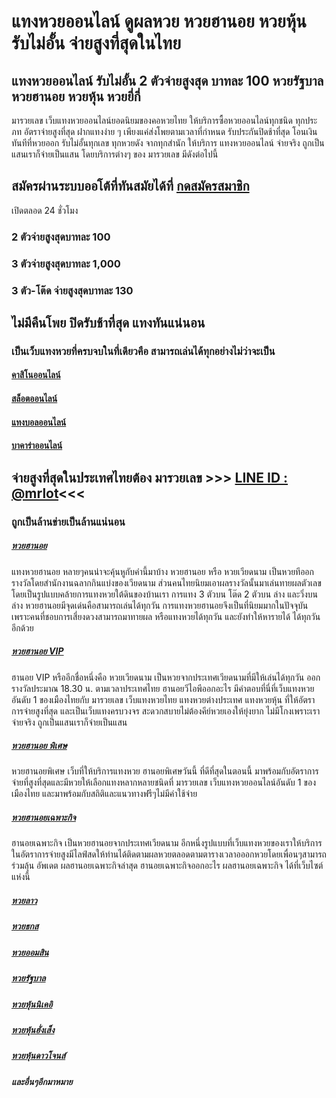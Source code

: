 # แทงหวยออนไลน์ ดูผลหวย หวยฮานอย หวยหุ้น รับไม่อั้น จ่ายสูงที่สุดในไทย
## แทงหวยออนไลน์ รับไม่อั้น 2 ตัวจ่ายสูงสุด บาทละ 100 หวยรัฐบาล หวยฮานอย หวยหุ้น หวยยี่กี่
มารวยเลข เว็บแทงหวยออนไลน์ยอดนิยมของคอหวยไทย ให้บริการซื้อหวยออนไลน์ทุกชนิด ทุกประภท อัตราจ่ายสูงที่สุด ฝากแทงง่าย ๆ เพียงแค่ส่งโพยตามเวลาที่กำหนด รับประกันปิดช้าที่สุด โอนเงินทันทีที่หวยออก รับไม่อั้นทุกเลข ทุกหวยดัง จากทุกสำนัก ให้บริการ แทงหวยออนไลน์ จ่ายจริง ถูกเป็นแสนเราก็จ่ายเป็นแสน โดยบริการต่างๆ ของ มารวยเลข มีดังต่อไปนี้

## สมัครผ่านระบบออโต้ที่ทันสมัยได้ที่ [กดสมัครสมาชิก](https://m.mrlot.com/register)
เปิดตลอด 24 ชั่วโมง

### 2 ตัวจ่ายสูงสุดบาทละ 100
### 3 ตัวจ่ายสูงสุดบาทละ 1,000
### 3 ตัว-โต๊ด จ่ายสูงสุดบาทละ 130

## ไม่มีคืนโพย ปิดรับช้าที่สุด แทงทันแน่นอน
### เป็นเว็บแทงหวยที่ครบจบในที่เดียวคือ สามารถเล่นได้ทุกอย่างไม่ว่าจะเป็น


#### [คาสิโนออนไลน์](https://m.mrlot.com/register)
#### [สล็อตออนไลน์](https://m.mrlot.com/register)
#### [แทงบอลออนไลน์](https://m.mrlot.com/register)
#### [บาคาร่าออนไลน์](https://m.mrlot.com/register)

## จ่ายสูงที่สุดในประเทศไทยต้อง มารวยเลข >>> [LINE ID : @mrlot](https://lin.ee/XGxTs8Q)<<<
### ถูกเป็นล้านข่ายเป็นล้านแน่นอน

##### [หวยฮานอย](https://98lotto.net/%e0%b8%ab%e0%b8%a7%e0%b8%a2%e0%b8%ae%e0%b8%b2%e0%b8%99%e0%b8%ad%e0%b8%a2/)
แทงหวยฮานอย หลายๆคนน่าจะคุ้นหูกับคำนี้มาบ้าง หวยฮานอย หรือ หวยเวียดนาม เป็นหวยทีออกรางวัลโดยสำนักงานฉลากกินแบ่งของเวียดนาม ส่วนคนไทยนิยมเอาผลรางวัลนั้นมาเล่นทายผลตัวเลข โดยเป็นรูปแบบคล้ายการแทงหวยใต้ดินของบ้านเรา การแทง 3 ตัวบน โต๊ด 2 ตัวบน ล่าง และวิ่งบนล่าง หวยฮานอยมีจุดเด่นคือสามารถเล่นได้ทุกวัน การแทงหวยฮานอยจึงเป็นที่นิยมมากในปัจจุบัน เพราะคนที่ชอบการเสี่ยงดวงสามารถมาทายผล หรือแทงหวยได้ทุกวัน และยังทำให้หารายได้ ได้ทุกวันอีกด้วย
##### [หวยฮานอย VIP](https://98lotto.net/%e0%b8%ae%e0%b8%b2%e0%b8%99%e0%b8%ad%e0%b8%a2-vip/)
ฮานอย VIP หรืออีกชื่อหนึ่งคือ หวยเวียดนาม เป็นหวยจากประเทศเวียดนามที่มีให้เล่นได้ทุกวัน ออกรางวัลประมาณ 18.30 น. ตามเวลาประเทศไทย ฮานอยวีไอพีออกอะไร มีคำตอบที่นี่ที่เว็บแทงหวยอันดับ 1 ของเมืองไทยกับ มารวยเลข เว็บแทงหวยไทย แทงหวยต่างประเทศ แทงหวยหุ้น ที่ให้อัตราการจ่ายสูงที่สุด และเป็นเว็บแทงครบวงจร สะดวกสบายไม่ต้องคีย์หวยเองให้ยุ่งยาก ไม่มีโกงเพราะเราจ่ายจริง ถูกเป็นแสนเราก็จ่ายเป็นแสน
##### [หวยฮานอย พิเศษ](https://98lotto.net/%e0%b8%ab%e0%b8%a7%e0%b8%a2%e0%b8%ae%e0%b8%b2%e0%b8%99%e0%b8%ad%e0%b8%a2%e0%b8%9e%e0%b8%b4%e0%b9%80%e0%b8%a8%e0%b8%a9/)
หวยฮานอยพิเศษ เว็บที่ให้บริการแทงหวย ฮานอยพิเศษวันนี้ ที่ดีที่สุดในตอนนี้ มาพร้อมกับอัตราการจ่ายที่สูงที่สุดและมีหวยให้เลือกแทงหลากหลายชนิดที่ มารวยเลข เว็บแทงหวยออนไลน์อันดับ 1 ของเมืองไทย และมาพร้อมกับสถิติและแนวทางฟรีๆไม่มีค่าใช้จ่าย
##### [หวยฮานอยเฉพาะกิจ](https://98lotto.net/%E0%B8%AE%E0%B8%B2%E0%B8%99%E0%B8%AD%E0%B8%A2%E0%B9%80%E0%B8%89%E0%B8%9E%E0%B8%B2%E0%B8%B0%E0%B8%81%E0%B8%B4%E0%B8%88%E0%B8%A2%E0%B9%89%E0%B8%AD%E0%B8%99%E0%B8%AB%E0%B8%A5%E0%B8%B1%E0%B8%87/)
ฮานอยเฉพาะกิจ เป็นหวยฮานอยจากประเทศเวียดนาม อีกหนึ่งรูปแบบที่เว็บแทงหวยของเราให้บริการในอัตราการจ่ายสูงมีไลฟ์สดให้ท่านได้ติดตามผลหวยตลอดตามตารางเวลาอออกหวยโดยเพื่อนๆสามารถร่วมลุ้น อัพเดต ผลฮานอยเฉพาะกิจล่าสุด ฮานอยเฉพาะกิจออกอะไร ผลฮานอยเฉพาะกิจ ได้ที่เว็บไซต์แห่งนี้
##### [หวยลาว](https://m.mrlot.com/register)
##### [หวยธกส](https://m.mrlot.com/register)
##### [หวยออมสิน](https://m.mrlot.com/register)
##### [หวยรัฐบาล](https://m.mrlot.com/register)
##### [หวยหุ้นนิเคอิ](https://98lotto.net/%E0%B8%9C%E0%B8%A5%E0%B8%99%E0%B8%B4%E0%B9%80%E0%B8%84%E0%B8%AD%E0%B8%B4%E0%B9%80%E0%B8%8A%E0%B9%89%E0%B8%B2%E0%B8%A2%E0%B9%89%E0%B8%AD%E0%B8%99%E0%B8%AB%E0%B8%A5%E0%B8%B1%E0%B8%87/)
##### [หวยหุ้นฮั่งเส็ง](https://98lotto.net/%E0%B8%9C%E0%B8%A5%E0%B8%AB%E0%B8%B8%E0%B9%89%E0%B8%99%E0%B8%AE%E0%B8%B1%E0%B9%88%E0%B8%87%E0%B9%80%E0%B8%AA%E0%B9%87%E0%B8%87%E0%B8%9A%E0%B9%88%E0%B8%B2%E0%B8%A2/)
##### [หวยหุ้นดาวโจนส์](https://98lotto.net/%E0%B8%94%E0%B8%B2%E0%B8%A7%E0%B9%82%E0%B8%88%E0%B8%99%E0%B8%AA%E0%B9%8C%E0%B8%A7%E0%B8%B1%E0%B8%99%E0%B8%99%E0%B8%B5%E0%B9%89/)
##### และอื่นๆอีกมาหมาย
